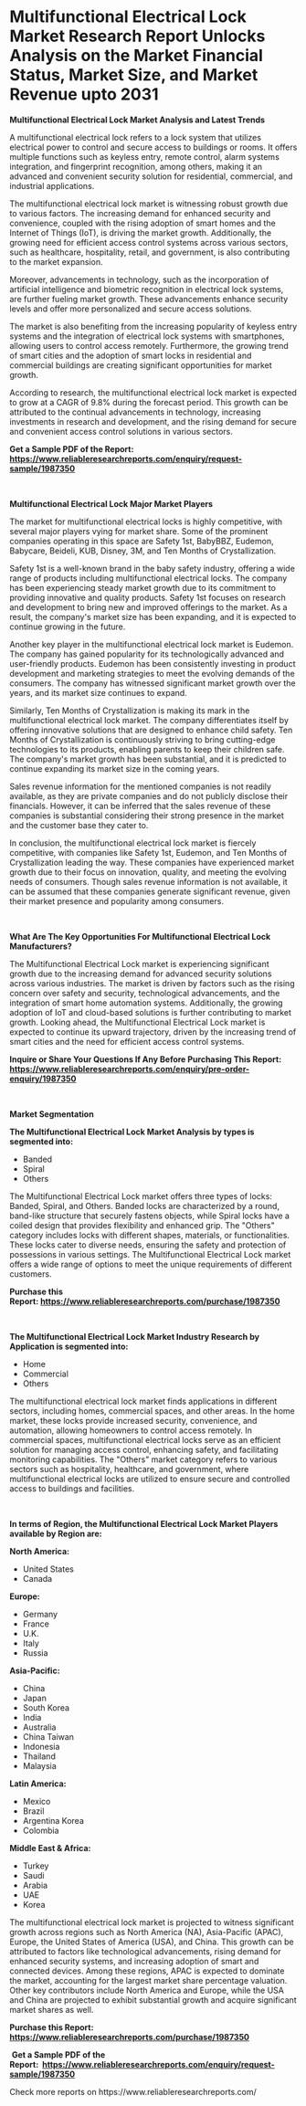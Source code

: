 <p><h1>Multifunctional Electrical Lock Market Research Report Unlocks Analysis on the Market Financial Status, Market Size, and Market Revenue upto 2031</h1></p><p><strong>Multifunctional Electrical Lock Market Analysis and Latest Trends</strong></p>
<p><p>A multifunctional electrical lock refers to a lock system that utilizes electrical power to control and secure access to buildings or rooms. It offers multiple functions such as keyless entry, remote control, alarm systems integration, and fingerprint recognition, among others, making it an advanced and convenient security solution for residential, commercial, and industrial applications.</p><p>The multifunctional electrical lock market is witnessing robust growth due to various factors. The increasing demand for enhanced security and convenience, coupled with the rising adoption of smart homes and the Internet of Things (IoT), is driving the market growth. Additionally, the growing need for efficient access control systems across various sectors, such as healthcare, hospitality, retail, and government, is also contributing to the market expansion.</p><p>Moreover, advancements in technology, such as the incorporation of artificial intelligence and biometric recognition in electrical lock systems, are further fueling market growth. These advancements enhance security levels and offer more personalized and secure access solutions.</p><p>The market is also benefiting from the increasing popularity of keyless entry systems and the integration of electrical lock systems with smartphones, allowing users to control access remotely. Furthermore, the growing trend of smart cities and the adoption of smart locks in residential and commercial buildings are creating significant opportunities for market growth.</p><p>According to research, the multifunctional electrical lock market is expected to grow at a CAGR of 9.8% during the forecast period. This growth can be attributed to the continual advancements in technology, increasing investments in research and development, and the rising demand for secure and convenient access control solutions in various sectors.</p></p>
<p><strong>Get a Sample PDF of the Report:&nbsp; <a href="https://www.reliableresearchreports.com/enquiry/request-sample/1987350">https://www.reliableresearchreports.com/enquiry/request-sample/1987350</a></strong></p>
<p>&nbsp;</p>
<p><strong>Multifunctional Electrical Lock Major Market Players</strong></p>
<p><p>The market for multifunctional electrical locks is highly competitive, with several major players vying for market share. Some of the prominent companies operating in this space are Safety 1st, BabyBBZ, Eudemon, Babycare, Beideli, KUB, Disney, 3M, and Ten Months of Crystallization.</p><p>Safety 1st is a well-known brand in the baby safety industry, offering a wide range of products including multifunctional electrical locks. The company has been experiencing steady market growth due to its commitment to providing innovative and quality products. Safety 1st focuses on research and development to bring new and improved offerings to the market. As a result, the company's market size has been expanding, and it is expected to continue growing in the future.</p><p>Another key player in the multifunctional electrical lock market is Eudemon. The company has gained popularity for its technologically advanced and user-friendly products. Eudemon has been consistently investing in product development and marketing strategies to meet the evolving demands of the consumers. The company has witnessed significant market growth over the years, and its market size continues to expand.</p><p>Similarly, Ten Months of Crystallization is making its mark in the multifunctional electrical lock market. The company differentiates itself by offering innovative solutions that are designed to enhance child safety. Ten Months of Crystallization is continuously striving to bring cutting-edge technologies to its products, enabling parents to keep their children safe. The company's market growth has been substantial, and it is predicted to continue expanding its market size in the coming years.</p><p>Sales revenue information for the mentioned companies is not readily available, as they are private companies and do not publicly disclose their financials. However, it can be inferred that the sales revenue of these companies is substantial considering their strong presence in the market and the customer base they cater to.</p><p>In conclusion, the multifunctional electrical lock market is fiercely competitive, with companies like Safety 1st, Eudemon, and Ten Months of Crystallization leading the way. These companies have experienced market growth due to their focus on innovation, quality, and meeting the evolving needs of consumers. Though sales revenue information is not available, it can be assumed that these companies generate significant revenue, given their market presence and popularity among consumers.</p></p>
<p>&nbsp;</p>
<p><strong>What Are The Key Opportunities For Multifunctional Electrical Lock Manufacturers?</strong></p>
<p><p>The Multifunctional Electrical Lock market is experiencing significant growth due to the increasing demand for advanced security solutions across various industries. The market is driven by factors such as the rising concern over safety and security, technological advancements, and the integration of smart home automation systems. Additionally, the growing adoption of IoT and cloud-based solutions is further contributing to market growth. Looking ahead, the Multifunctional Electrical Lock market is expected to continue its upward trajectory, driven by the increasing trend of smart cities and the need for efficient access control systems.</p></p>
<p><strong>Inquire or Share Your Questions If Any Before Purchasing This Report: <a href="https://www.reliableresearchreports.com/enquiry/pre-order-enquiry/1987350">https://www.reliableresearchreports.com/enquiry/pre-order-enquiry/1987350</a></strong></p>
<p>&nbsp;</p>
<p><strong>Market Segmentation</strong></p>
<p><strong>The Multifunctional Electrical Lock Market Analysis by types is segmented into:</strong></p>
<p><ul><li>Banded</li><li>Spiral</li><li>Others</li></ul></p>
<p><p>The Multifunctional Electrical Lock market offers three types of locks: Banded, Spiral, and Others. Banded locks are characterized by a round, band-like structure that securely fastens objects, while Spiral locks have a coiled design that provides flexibility and enhanced grip. The "Others" category includes locks with different shapes, materials, or functionalities. These locks cater to diverse needs, ensuring the safety and protection of possessions in various settings. The Multifunctional Electrical Lock market offers a wide range of options to meet the unique requirements of different customers.</p></p>
<p><strong>Purchase this Report:&nbsp;<a href="https://www.reliableresearchreports.com/purchase/1987350">https://www.reliableresearchreports.com/purchase/1987350</a></strong></p>
<p>&nbsp;</p>
<p><strong>The Multifunctional Electrical Lock Market Industry Research by Application is segmented into:</strong></p>
<p><ul><li>Home</li><li>Commercial</li><li>Others</li></ul></p>
<p><p>The multifunctional electrical lock market finds applications in different sectors, including homes, commercial spaces, and other areas. In the home market, these locks provide increased security, convenience, and automation, allowing homeowners to control access remotely. In commercial spaces, multifunctional electrical locks serve as an efficient solution for managing access control, enhancing safety, and facilitating monitoring capabilities. The "Others" market category refers to various sectors such as hospitality, healthcare, and government, where multifunctional electrical locks are utilized to ensure secure and controlled access to buildings and facilities.</p></p>
<p>&nbsp;</p>
<p><strong>In terms of Region, the Multifunctional Electrical Lock Market Players available by Region are:</strong></p>
<p>
    <p> <strong> North America: </strong>
        <ul>
            <li>United States</li>
            <li>Canada</li>
        </ul>
        </p> 
    <p> <strong> Europe: </strong>
        <ul>
            <li>Germany</li>
            <li>France</li>
            <li>U.K.</li>
            <li>Italy</li>
            <li>Russia</li>
        </ul>
        </p> 
    <p> <strong> Asia-Pacific: </strong>
        <ul>
            <li>China</li>
            <li>Japan</li>
            <li>South Korea</li>
            <li>India</li>
            <li>Australia</li>
            <li>China Taiwan</li>
            <li>Indonesia</li>
            <li>Thailand</li>
            <li>Malaysia</li>
        </ul>
        </p> 
    <p> <strong> Latin America: </strong>
        <ul>
            <li>Mexico</li>
            <li>Brazil</li>
            <li>Argentina Korea</li>
            <li>Colombia</li>
        </ul>
        </p> 
    <p> <strong> Middle East & Africa: </strong>
        <ul>
            <li>Turkey</li>
            <li>Saudi</li>
            <li>Arabia</li>
            <li>UAE</li>
            <li>Korea</li>
        </ul>
    </p>
    </p>
<p><p>The multifunctional electrical lock market is projected to witness significant growth across regions such as North America (NA), Asia-Pacific (APAC), Europe, the United States of America (USA), and China. This growth can be attributed to factors like technological advancements, rising demand for enhanced security systems, and increasing adoption of smart and connected devices. Among these regions, APAC is expected to dominate the market, accounting for the largest market share percentage valuation. Other key contributors include North America and Europe, while the USA and China are projected to exhibit substantial growth and acquire significant market shares as well.</p></p>
<p><strong>Purchase this Report: <a href="https://www.reliableresearchreports.com/purchase/1987350">https://www.reliableresearchreports.com/purchase/1987350</a></strong></p>
<p>&nbsp;<strong>Get a Sample PDF of the Report:&nbsp;&nbsp;<a href="https://www.reliableresearchreports.com/enquiry/request-sample/1987350">https://www.reliableresearchreports.com/enquiry/request-sample/1987350</a></strong></p>
<p><strong></strong></p>
<p>Check more reports on https://www.reliableresearchreports.com/</p>